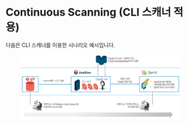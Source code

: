 # Continuous Scanning (CLI 스캐너 적용)

다음은 CLI 스캐너를 이용한 시나리오 예시입니다.

<figure><img src="../../.gitbook/assets/23.PNG" alt=""><figcaption></figcaption></figure>
